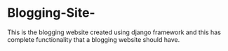 # Blogging-Site-

This is the blogging website created  using django framework and this has complete functionality that a blogging website should have.

